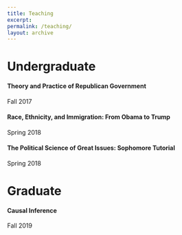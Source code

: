 ```yaml
---
title: Teaching
excerpt: 
permalink: /teaching/
layout: archive
---
```


# Undergraduate

#### Theory and Practice of Republican Government
Fall 2017

#### Race, Ethnicity, and Immigration: From Obama to Trump
Spring 2018

#### The Political Science of Great Issues: Sophomore Tutorial
Spring 2018

# Graduate

#### Causal Inference
Fall 2019